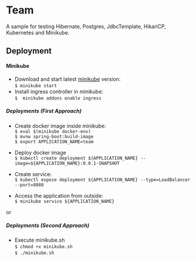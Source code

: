 # Team
A sample for testing Hibernate, Postgres, JdbcTemplate, HikariCP, Kubernetes and Minikube.


## Deployment




#### Minikube

* Download and start latest [minikube](https://minikube.sigs.k8s.io/docs/start/) version:  
`$ minikube start`   
* Install ingress controller in minikube:  
`$  minikube addons enable ingress`


##### Deployments (First Approach)
* Create docker image inside minikube:  
`$ eval $(minikube docker-env)`  
`$ mvnw spring-boot:build-image`  
`$ export APPLICATION_NAME=team`

* Deploy docker image  
`$ kubectl create deployment ${APPLICATION_NAME} --image=${APPLICATION_NAME}:0.0.1-SNAPSHOT`   

* Create service:  
`$ kubectl expose deployment ${APPLICATION_NAME} --type=LoadBalancer --port=8080`

* Access the application from outside:  
`$ minikube service ${APPLICATION_NAME}` 

or  
  
##### Deployments (Second Approach)
* Execute minikube.sh  
`$ chmod +x minikube.sh`  
`$ ./minikube.sh`

